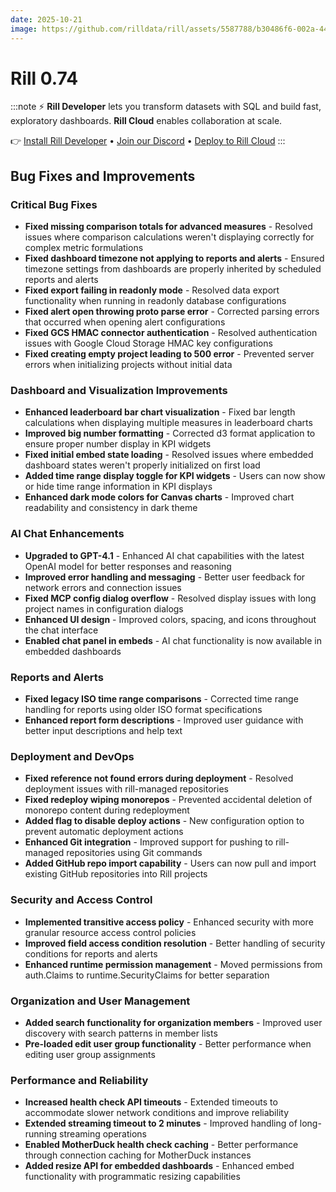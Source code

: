 ```yaml
---
date: 2025-10-21
image: https://github.com/rilldata/rill/assets/5587788/b30486f6-002a-445d-8a1b-955b6ec0066d
---
```


# Rill 0.74

:::note
⚡ **Rill Developer** lets you transform datasets with SQL and build fast, exploratory dashboards. **Rill Cloud** enables collaboration at scale.

👉 [Install Rill Developer](/get-started/install) • [Join our Discord](https://discord.gg/2ubRfjC7Rh) • [Deploy to Rill Cloud](/deploy/deploy-dashboard)
:::



## Bug Fixes and Improvements

### Critical Bug Fixes

- **Fixed missing comparison totals for advanced measures** - Resolved issues where comparison calculations weren't displaying correctly for complex metric formulations
- **Fixed dashboard timezone not applying to reports and alerts** - Ensured timezone settings from dashboards are properly inherited by scheduled reports and alerts
- **Fixed export failing in readonly mode** - Resolved data export functionality when running in readonly database configurations
- **Fixed alert open throwing proto parse error** - Corrected parsing errors that occurred when opening alert configurations
- **Fixed GCS HMAC connector authentication** - Resolved authentication issues with Google Cloud Storage HMAC key configurations
- **Fixed creating empty project leading to 500 error** - Prevented server errors when initializing projects without initial data

### Dashboard and Visualization Improvements

- **Enhanced leaderboard bar chart visualization** - Fixed bar length calculations when displaying multiple measures in leaderboard charts
- **Improved big number formatting** - Corrected d3 format application to ensure proper number display in KPI widgets
- **Fixed initial embed state loading** - Resolved issues where embedded dashboard states weren't properly initialized on first load
- **Added time range display toggle for KPI widgets** - Users can now show or hide time range information in KPI displays
- **Enhanced dark mode colors for Canvas charts** - Improved chart readability and consistency in dark theme

### AI Chat Enhancements

- **Upgraded to GPT-4.1** - Enhanced AI chat capabilities with the latest OpenAI model for better responses and reasoning
- **Improved error handling and messaging** - Better user feedback for network errors and connection issues
- **Fixed MCP config dialog overflow** - Resolved display issues with long project names in configuration dialogs
- **Enhanced UI design** - Improved colors, spacing, and icons throughout the chat interface
- **Enabled chat panel in embeds** - AI chat functionality is now available in embedded dashboards

### Reports and Alerts

- **Fixed legacy ISO time range comparisons** - Corrected time range handling for reports using older ISO format specifications
- **Enhanced report form descriptions** - Improved user guidance with better input descriptions and help text

### Deployment and DevOps

- **Fixed reference not found errors during deployment** - Resolved deployment issues with rill-managed repositories
- **Fixed redeploy wiping monorepos** - Prevented accidental deletion of monorepo content during redeployment
- **Added flag to disable deploy actions** - New configuration option to prevent automatic deployment actions
- **Enhanced Git integration** - Improved support for pushing to rill-managed repositories using Git commands
- **Added GitHub repo import capability** - Users can now pull and import existing GitHub repositories into Rill projects

### Security and Access Control

- **Implemented transitive access policy** - Enhanced security with more granular resource access control policies
- **Improved field access condition resolution** - Better handling of security conditions for reports and alerts
- **Enhanced runtime permission management** - Moved permissions from auth.Claims to runtime.SecurityClaims for better separation

### Organization and User Management

- **Added search functionality for organization members** - Improved user discovery with search patterns in member lists
- **Pre-loaded edit user group functionality** - Better performance when editing user group assignments

### Performance and Reliability

- **Increased health check API timeouts** - Extended timeouts to accommodate slower network conditions and improve reliability
- **Extended streaming timeout to 2 minutes** - Improved handling of long-running streaming operations
- **Enabled MotherDuck health check caching** - Better performance through connection caching for MotherDuck instances
- **Added resize API for embedded dashboards** - Enhanced embed functionality with programmatic resizing capabilities
